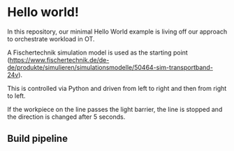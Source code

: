 # Hello world!

In this repository, our minimal Hello World example is
living off our approach to orchestrate workload in OT.

A Fischertechnik simulation model is used as the starting
point (https://www.fischertechnik.de/de-de/produkte/simulieren/simulationsmodelle/50464-sim-transportband-24v).

This is controlled via Python and driven from left to right
and then from right to left.

If the workpiece on the line passes the light barrier, the
line is stopped and the direction is changed after 5 seconds.

## Build pipeline
